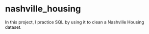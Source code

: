 # nashville_housing
In this project, I practice SQL by using it to clean a Nashville Housing dataset. 

